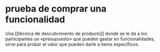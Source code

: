 # prueba de comprar una funcionalidad
Una [[técnica de descubrimiento de producto]] donde se le da a los participantes un «presupuesto» que pueden gastar en funcionalidades, sirve para probar el valor que pueden darle a items específicos.
